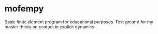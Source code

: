 # mofempy
Basic finite element program for educational purposes.
Test ground for my master thesis on contact in explicit dynamics.